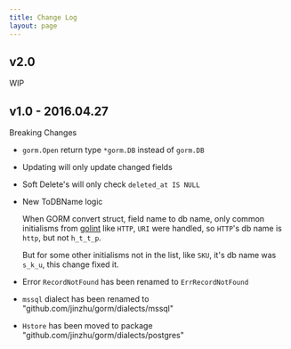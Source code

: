 ```yaml
---
title: Change Log
layout: page
---
```


## v2.0

WIP

## v1.0 - 2016.04.27

Breaking Changes

* `gorm.Open` return type `*gorm.DB` instead of `gorm.DB`

* Updating will only update changed fields

* Soft Delete's will only check `deleted_at IS NULL`

* New ToDBName logic

  When GORM convert struct, field name to db name, only common initialisms from [golint](https://github.com/golang/lint/blob/master/lint.go#L702) like `HTTP`, `URI` were handled, so `HTTP`'s db name is `http`, but not `h_t_t_p`.

  But for some other initialisms not in the list, like `SKU`, it's db name was `s_k_u`, this change fixed it.

* Error `RecordNotFound` has been renamed to `ErrRecordNotFound`

* `mssql` dialect has been renamed to "github.com/jinzhu/gorm/dialects/mssql"

* `Hstore` has been moved to package "github.com/jinzhu/gorm/dialects/postgres"
